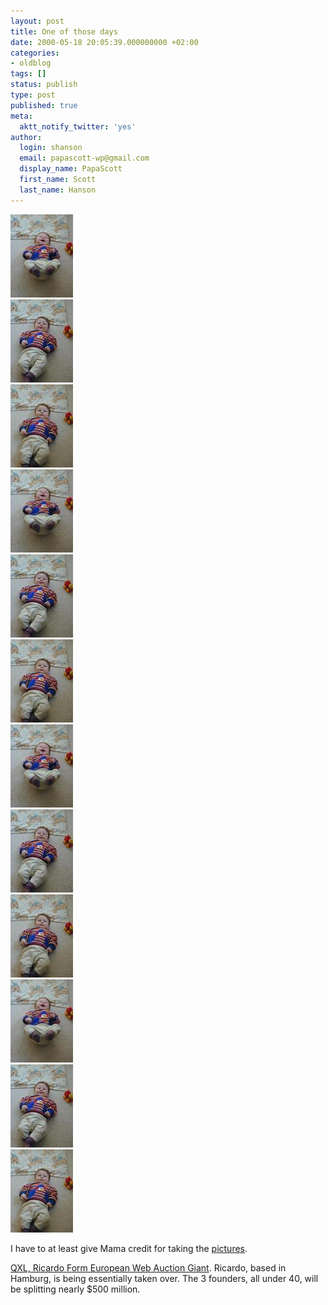 ```yaml
---
layout: post
title: One of those days
date: 2000-05-18 20:05:39.000000000 +02:00
categories:
- oldblog
tags: []
status: publish
type: post
published: true
meta:
  aktt_notify_twitter: 'yes'
author:
  login: shanson
  email: papascott-wp@gmail.com
  display_name: PapaScott
  first_name: Scott
  last_name: Hanson
---
```

<p><a href="http://shanson.editthispage.com/stories/storyReader$241"><img src="/wordpress/wp-content/uploads/2000/05/20000518013.jpg" height="133" width="100" border="0" alt="crh0518aThumb.jpg: " /></a><br />
<a href="http://shanson.editthispage.com/stories/storyReader$241"><img src="/wordpress/wp-content/uploads/2000/05/20000518014.jpg" height="133" width="100" border="0" alt="crh0518bThumb.jpg: " /></a><br />
<a href="http://shanson.editthispage.com/stories/storyReader$241"><img src="/wordpress/wp-content/uploads/2000/05/20000518015.jpg" height="133" width="100" border="0" alt="crh0518cThumb.jpg: " /></a><br />
<a href="http://shanson.editthispage.com/stories/storyReader$241"><img src="/wordpress/wp-content/uploads/2000/05/20000518013.jpg" height="133" width="100" border="0" alt="crh0518aThumb.jpg: " /></a><br />
<a href="http://shanson.editthispage.com/stories/storyReader$241"><img src="/wordpress/wp-content/uploads/2000/05/20000518014.jpg" height="133" width="100" border="0" alt="crh0518bThumb.jpg: " /></a><br />
<a href="http://shanson.editthispage.com/stories/storyReader$241"><img src="/wordpress/wp-content/uploads/2000/05/20000518015.jpg" height="133" width="100" border="0" alt="crh0518cThumb.jpg: " /></a><br />
<a href="http://shanson.editthispage.com/stories/storyReader$241"><img src="/wordpress/wp-content/uploads/2000/05/20000518013.jpg" height="133" width="100" border="0" alt="crh0518aThumb.jpg: " /></a><br />
<a href="http://shanson.editthispage.com/stories/storyReader$241"><img src="/wordpress/wp-content/uploads/2000/05/20000518014.jpg" height="133" width="100" border="0" alt="crh0518bThumb.jpg: " /></a><br />
<a href="http://shanson.editthispage.com/stories/storyReader$241"><img src="/wordpress/wp-content/uploads/2000/05/20000518015.jpg" height="133" width="100" border="0" alt="crh0518cThumb.jpg: " /></a><br />
<a href="http://shanson.editthispage.com/stories/storyReader$241"><img src="/wordpress/wp-content/uploads/2000/05/20000518013.jpg" height="133" width="100" border="0" alt="crh0518aThumb.jpg: " /></a><br />
<a href="http://shanson.editthispage.com/stories/storyReader$241"><img src="/wordpress/wp-content/uploads/2000/05/20000518014.jpg" height="133" width="100" border="0" alt="crh0518bThumb.jpg: " /></a><br />
<a href="http://shanson.editthispage.com/stories/storyReader$241"><img src="/wordpress/wp-content/uploads/2000/05/20000518015.jpg" height="133" width="100" border="0" alt="crh0518cThumb.jpg: " /></a> </p>
<p>I have to at least give Mama credit for taking the <a href="http://shanson.editthispage.com/stories/storyReader$241">pictures</a>.</p>
<p><a href="http://dailynews.yahoo.com/h/is/20000516/bs/qxl_ricardo_form_european_web_auction_giant_1.html">QXL, Ricardo Form European Web Auction Giant</a>. Ricardo, based in Hamburg, is being essentially taken over. The 3 founders, all under 40, will be splitting nearly $500 million.</p>
